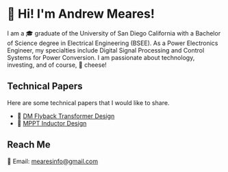 # 👋 Hi! I'm Andrew Meares! 

I am a 🎓 graduate of the University of San Diego California with a Bachelor of Science degree in Electrical Engineering (BSEE). As a Power Electronics Engineer, my specialties include Digital Signal Processing and Control Systems for Power Conversion. I am passionate about technology, investing, and of course, 🧀 cheese!

## Technical Papers
Here are some technical papers that I would like to share.
- 📝 [DM Flyback Transformer Design](https://github.com/ameares/technical-papers/blob/main/DM%20Flyback%20Transformer%20Design.pdf)
- 📝 [MPPT Inductor Design](https://github.com/ameares/technical-papers/blob/main/MPPT%20Inductor%20Design.pdf)
  
## Reach Me 
📨 Email: mearesinfo@gmail.com

